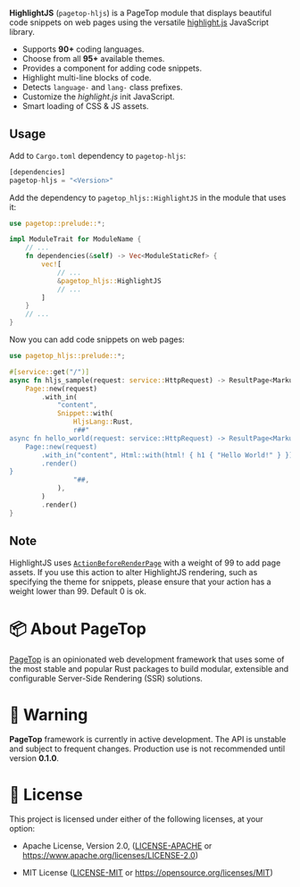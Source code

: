 **HighlightJS** (`pagetop-hljs`) is a PageTop module that displays beautiful code snippets on web
pages using the versatile [highlight.js](https://highlightjs.org/) JavaScript library.

  * Supports **90+** coding languages.
  * Choose from all **95+** available themes.
  * Provides a component for adding code snippets.
  * Highlight multi-line blocks of code.
  * Detects `language-` and `lang-` class prefixes.
  * Customize the *highlight.js* init JavaScript.
  * Smart loading of CSS & JS assets.

## Usage

Add to `Cargo.toml` dependency to `pagetop-hljs`:

```rust
[dependencies]
pagetop-hljs = "<Version>"
```

Add the dependency to `pagetop_hljs::HighlightJS` in the module that uses it:

```rust
use pagetop::prelude::*;

impl ModuleTrait for ModuleName {
    // ...
    fn dependencies(&self) -> Vec<ModuleStaticRef> {
        vec![
            // ...
            &pagetop_hljs::HighlightJS
            // ...
        ]
    }
    // ...
}
```

Now you can add code snippets on web pages:

```rust
use pagetop_hljs::prelude::*;

#[service::get("/")]
async fn hljs_sample(request: service::HttpRequest) -> ResultPage<Markup, FatalError> {
    Page::new(request)
        .with_in(
            "content",
            Snippet::with(
                HljsLang::Rust,
                r##"
async fn hello_world(request: service::HttpRequest) -> ResultPage<Markup, FatalError> {
    Page::new(request)
        .with_in("content", Html::with(html! { h1 { "Hello World!" } }))
        .render()
}
                "##,
            ),
        )
        .render()
}
```

## Note

HighlightJS uses [`ActionBeforeRenderPage`](pagetop::response::page::ActionBeforeRenderPage) with a
weight of 99 to add page assets. If you use this action to alter HighlightJS rendering, such as
specifying the theme for snippets, please ensure that your action has a weight lower than 99.
Default 0 is ok.


# 📦 About PageTop

[PageTop](https://github.com/manuelcillero/pagetop/tree/main/pagetop) is an opinionated web
development framework that uses some of the most stable and popular Rust packages to build modular,
extensible and configurable Server-Side Rendering (SSR) solutions.


# 🚧 Warning

**PageTop** framework is currently in active development. The API is unstable and subject to
frequent changes. Production use is not recommended until version **0.1.0**.


# 📜 License

This project is licensed under either of the following licenses, at your option:

  * Apache License, Version 2.0,
    ([LICENSE-APACHE](LICENSE-APACHE) or https://www.apache.org/licenses/LICENSE-2.0)

  * MIT License
    ([LICENSE-MIT](LICENSE-MIT) or https://opensource.org/licenses/MIT)

